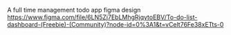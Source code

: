 A full time management todo app 
figma design https://www.figma.com/file/6LN5Zj7EbLMhgRjqytoEBV/To-do-list-dashboard-(Freebie)-(Community)?node-id=0%3A1&t=vCelt76Fe38xETts-0
